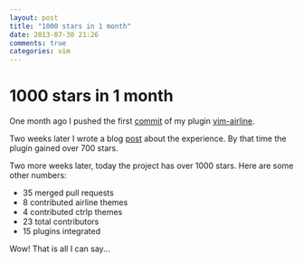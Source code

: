 ```yaml
---
layout: post
title: "1000 stars in 1 month"
date: 2013-07-30 21:26
comments: true
categories: vim
---
```


# 1000 stars in 1 month

One month ago I pushed the first [commit][1] of my plugin [vim-airline][2].

Two weeks later I wrote a blog [post][3] about the experience.  By that time the plugin gained over 700 stars.

Two more weeks later, today the project has over 1000 stars.  Here are some other numbers:

*  35 merged pull requests
*  8 contributed airline themes
*  4 contributed ctrlp themes
*  23 total contributors
*  15 plugins integrated

Wow!  That is all I can say...

[1]: https://github.com/bling/vim-airline/commit/25b9d4d48bd8c0a3daf3859998825e2e55562f70
[2]: https://github.com/bling/vim-airline
[3]: http://bling.github.io/blog/2013/07/15/flight-of-an-open-source-project/
